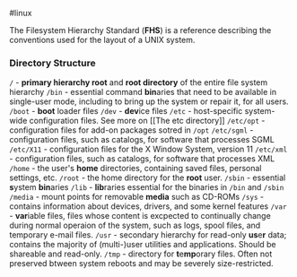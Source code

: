 #linux 

The Filesystem Hierarchy Standard (**FHS**) is a reference describing the conventions used for the layout of a UNIX system.

### Directory Structure
`/` - **primary hierarchy root** and **root directory** of the entire file system hierarchy
`/bin` - essential command **bin**aries that need to be available in single-user mode, including to bring up the system or repair it, for all users.
`/boot` - **boot** loader files
`/dev` - **dev**ice files
`/etc` - host-specific system-wide configuration files. See more on [[The etc directory]]
`/etc/opt` - configuration files for add-on packages sotred in `/opt`
`/etc/sgml` - configuration files, such as catalogs, for software that processes SGML
`/etc/X11` - configuration files for the X Window System, version 11
`/etc/xml` - configuration files, such as catalogs, for software that processes XML
`/home` - the user's **home** directories, containing saved files, personal settings, etc.
`/root` - the home directory for the **root** user.
`/sbin` - essential **s**ystem **bin**aries
`/lib` - **lib**raries essential for the binaries in `/bin` and `/sbin`
`/media` - mount points for removable **media** such as CD-ROMs
`/sys` - contains information about devices, drivers, and some kernel features
`/var` - **var**iable files, files whose content is excpected to continually change during normal operaion of the system, such as logs, spool files, and temporary e-mail files.
`/usr` - secondary hierarchy for read-only **us**e**r** data; contains the majority of (multi-)user utilities and applications. Should be shareable and read-only.
`/tmp` - directory for **t**e**mp**orary files. Often not preserved btween system reboots and may be severely size-restricted.